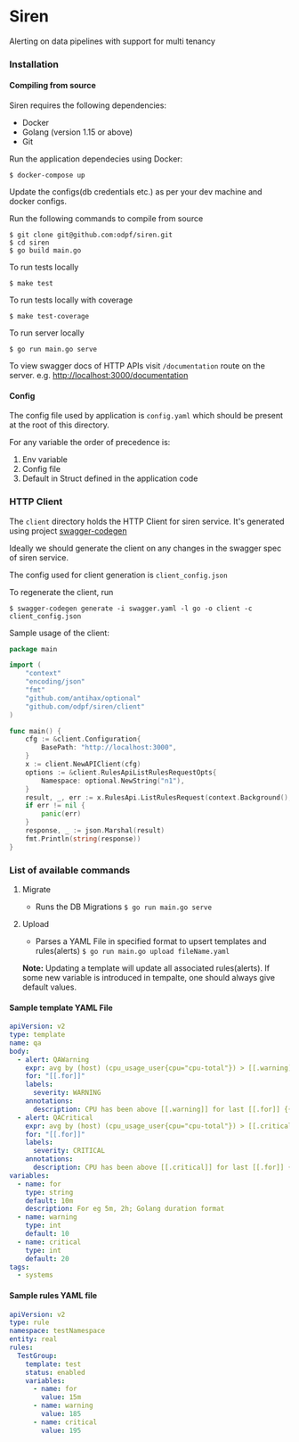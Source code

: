 # Siren

Alerting on data pipelines with support for multi tenancy

### Installation

#### Compiling from source

Siren requires the following dependencies:

* Docker
* Golang (version 1.15 or above)
* Git

Run the application dependecies using Docker:

```
$ docker-compose up
```

Update the configs(db credentials etc.) as per your dev machine and docker configs.

Run the following commands to compile from source

```
$ git clone git@github.com:odpf/siren.git
$ cd siren
$ go build main.go
```

To run tests locally

```
$ make test
```

To run tests locally with coverage

```
$ make test-coverage
```

To run server locally

```
$ go run main.go serve
```

To view swagger docs of HTTP APIs visit `/documentation` route on the server.
e.g. [http://localhost:3000/documentation](http://localhost:3000/documentation)

#### Config

The config file used by application is `config.yaml` which should be present at the root of this directory.

For any variable the order of precedence is:

1. Env variable
2. Config file
3. Default in Struct defined in the application code

### HTTP Client

The `client` directory holds the HTTP Client for siren service. It's generated using
project [swagger-codegen](https://github.com/swagger-api/swagger-codegen)

Ideally we should generate the client on any changes in the swagger spec of siren service.

The config used for client generation is `client_config.json`

To regenerate the client, run

```
$ swagger-codegen generate -i swagger.yaml -l go -o client -c client_config.json
```

Sample usage of the client:

```go
package main

import (
	"context"
	"encoding/json"
	"fmt"
	"github.com/antihax/optional"
	"github.com/odpf/siren/client"
)

func main() {
	cfg := &client.Configuration{
		BasePath: "http://localhost:3000",
	}
	x := client.NewAPIClient(cfg)
	options := &client.RulesApiListRulesRequestOpts{
		Namespace: optional.NewString("n1"),
	}
	result, _, err := x.RulesApi.ListRulesRequest(context.Background(), options)
	if err != nil {
		panic(err)
	}
	response, _ := json.Marshal(result)
	fmt.Println(string(response))
}
```

### List of available commands

1. Migrate
    - Runs the DB Migrations `$ go run main.go serve`

2. Upload
    - Parses a YAML File in specified format to upsert templates and rules(alerts) `$ go run main.go upload fileName.yaml`

   **Note:** Updating a template will update all associated rules(alerts). If some new variable is introduced in tempalte, 
   one should always give default values. 
   
#### Sample template YAML File

```yaml
apiVersion: v2
type: template
name: qa
body:
  - alert: QAWarning
    expr: avg by (host) (cpu_usage_user{cpu="cpu-total"}) > [[.warning]]
    for: "[[.for]]"
    labels:
      severity: WARNING
    annotations:
      description: CPU has been above [[.warning]] for last [[.for]] {{ $labels.host }}
  - alert: QACritical
    expr: avg by (host) (cpu_usage_user{cpu="cpu-total"}) > [[.critical]]
    for: "[[.for]]"
    labels:
      severity: CRITICAL
    annotations:
      description: CPU has been above [[.critical]] for last [[.for]] {{ $labels.host }}
variables:
  - name: for
    type: string
    default: 10m
    description: For eg 5m, 2h; Golang duration format
  - name: warning
    type: int
    default: 10
  - name: critical
    type: int
    default: 20
tags:
  - systems
```

#### Sample rules YAML file

```yaml
apiVersion: v2
type: rule
namespace: testNamespace
entity: real
rules:
  TestGroup:
    template: test
    status: enabled
    variables:
      - name: for
        value: 15m
      - name: warning
        value: 185
      - name: critical
        value: 195
```
